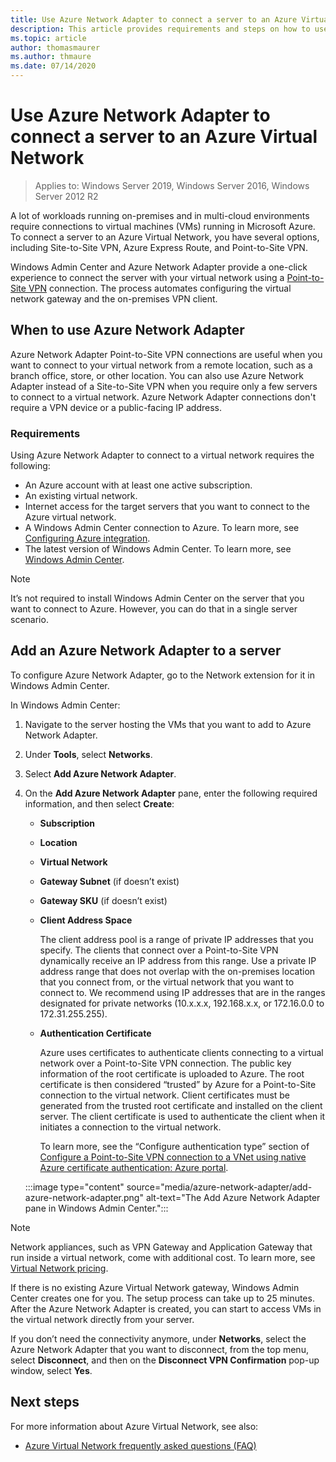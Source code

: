```yaml
---
title: Use Azure Network Adapter to connect a server to an Azure Virtual Network
description: This article provides requirements and steps on how to use Azure Network Adapter to connect a server to an Azure Virtual Network.
ms.topic: article
author: thomasmaurer
ms.author: thmaure
ms.date: 07/14/2020
---
```


# Use Azure Network Adapter to connect a server to an Azure Virtual Network

>Applies to: Windows Server 2019, Windows Server 2016, Windows Server 2012 R2

A lot of workloads running on-premises and in multi-cloud environments require
connections to virtual machines (VMs) running in Microsoft Azure. To connect a
server to an Azure Virtual Network, you have several options, including
Site-to-Site VPN, Azure Express Route, and Point-to-Site VPN.

Windows Admin Center and Azure Network Adapter provide a one-click experience to
connect the server with your virtual network using a [Point-to-Site
VPN](https://docs.microsoft.com/azure/vpn-gateway/vpn-gateway-howto-point-to-site-resource-manager-portal)
connection. The process automates configuring the virtual network gateway and the on-premises VPN client.

## When to use Azure Network Adapter
Azure Network Adapter Point-to-Site VPN connections are useful when you want to
connect to your virtual network from a remote location, such as a branch office,
store, or other location. You can also use Azure Network Adapter instead of a
Site-to-Site VPN when you require only a few servers to connect
to a virtual network. Azure Network Adapter connections don't require a VPN
device or a public-facing IP address.

### Requirements
Using Azure Network Adapter to connect to a virtual network requires the
following:
- An Azure account with at least one active subscription.
- An existing virtual network.
- Internet access for the target servers that you want to connect to the Azure virtual network.
- A Windows Admin Center connection to Azure.
  To learn more, see [Configuring Azure integration](https://docs.microsoft.com/windows-server/manage/windows-admin-center/azure/azure-integration).
- The latest version of Windows Admin Center.
  To learn more, see [Windows Admin Center](https://www.microsoft.com/windows-server/windows-admin-center).

> [!NOTE]
> It’s not required to install Windows Admin Center on the server that you want to connect to Azure. However, you can do that in a single server scenario.

## Add an Azure Network Adapter to a server
To configure Azure Network Adapter, go to the Network extension for it in Windows Admin Center.

In Windows Admin Center:
1. Navigate to the server hosting the VMs that you want to add to Azure Network Adapter.
1. Under **Tools**, select **Networks**.
1. Select **Add Azure Network Adapter**.
1. On the **Add Azure Network Adapter** pane, enter the following required information, and then select **Create**:
    - **Subscription**
    - **Location**
    - **Virtual Network**
    - **Gateway Subnet** (if doesn’t exist)
    - **Gateway SKU** (if doesn’t exist)
    - **Client Address Space**

        The client address pool is a range of private IP addresses that you specify. The clients that connect over a Point-to-Site VPN dynamically receive an IP address from this range. Use a private IP address range that does not overlap with the on-premises location that you connect from, or the virtual network that you want to connect to. We recommend using IP addresses that are in the ranges designated for private networks (10.x.x.x, 192.168.x.x, or 172.16.0.0 to 172.31.255.255).

    - **Authentication Certificate**

        Azure uses certificates to authenticate clients connecting to a virtual network over a Point-to-Site VPN connection. The public key information of the root certificate is uploaded to Azure. The root certificate is then considered “trusted” by Azure for a Point-to-Site connection to the virtual network. Client certificates must be generated from the trusted root certificate and installed on the client server. The client certificate is used to authenticate the client when it initiates a connection to the virtual network.
    
        To learn more, see the “Configure authentication type” section of [Configure a Point-to-Site VPN connection to a VNet using native Azure certificate authentication: Azure portal](https://docs.microsoft.com/azure/vpn-gateway/vpn-gateway-howto-point-to-site-resource-manager-portal).

    :::image type="content" source="media/azure-network-adapter/add-azure-network-adapter.png" alt-text="The Add Azure Network Adapter pane in Windows Admin Center.":::

> [!NOTE]
> Network appliances, such as VPN Gateway and Application Gateway that run inside a virtual network, come with additional cost. To learn more, see [Virtual Network pricing](https://azure.microsoft.com/pricing/details/virtual-network/).

If there is no existing Azure Virtual Network gateway, Windows Admin Center creates one for you. The setup process can take up to 25 minutes. After the Azure Network Adapter is created, you can start to access VMs in the virtual network directly from your server.

If you don’t need the connectivity anymore, under **Networks**, select the Azure Network Adapter that you want to disconnect, from the top menu, select **Disconnect**, and then on the **Disconnect VPN Confirmation** pop-up window, select **Yes**.

## Next steps
For more information about Azure Virtual Network, see also:

- [Azure Virtual Network frequently asked questions (FAQ)](https://docs.microsoft.com/azure/virtual-network/virtual-networks-faq)
